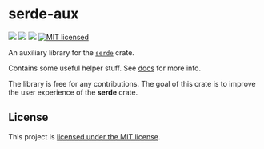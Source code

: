 # serde-aux
[![](https://meritbadge.herokuapp.com/serde-aux)](https://crates.io/crates/serde-aux) [![](https://travis-ci.org/vityafx/serde-aux.svg?branch=master)](https://travis-ci.org/vityafx/serde-aux) [![](https://docs.rs/serde-aux/badge.svg)](https://docs.rs/serde-aux)
[![MIT licensed](https://img.shields.io/badge/license-MIT-blue.svg)](./LICENSE)

An auxiliary library for the [`serde`](https://github.com/serde-rs/serde) crate.

Contains some useful helper stuff. See [docs](https://docs.rs/serde-aux) for more info.

The library is free for any contributions. The goal of this crate is to improve the user experience of the **serde**
crate.

## License

This project is [licensed under the MIT license](https://github.com/vityafx/serde-aux/blob/master/LICENSE).
